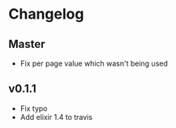 # Changelog

## Master
* Fix per page value which wasn't being used

## v0.1.1
* Fix typo
* Add elixir 1.4 to travis
